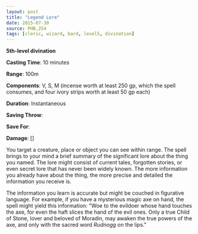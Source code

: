 ```yaml
---
layout: post
title: "Legend Lore"
date: 2015-07-30
source: PHB.254
tags: [cleric, wizard, bard, level5, divination]
---
```


**5th-level divination**

**Casting Time**: 10 minutes

**Range**: 100m

**Components**: V, S, M (incense worth at least 250 gp, which the spell consumes, and four ivory strips worth at least 50 gp each)

**Duration**: Instantaneous

**Saving Throw**:

**Save For**:

**Damage**: []

You target a creature, place or object you can see within range. The spell brings to your mind a brief summary of the significant lore about the thing you named. The lore might consist of current tales, forgotten stories, or even secret lore that has never been widely known. The more information you already have about the thing, the more precise and detailed the information you receive is.

The information you learn is accurate but might be couched in figurative language. For example, if you have a mysterious magic axe on hand, the spell might yield this information: "Woe to the evildoer whose hand touches the axe, for even the haft slices the hand of the evil ones. Only a true Child of Stone, lover and beloved of Moradin, may awaken the true powers of the axe, and only with the sacred word *Rudnogg* on the lips."

